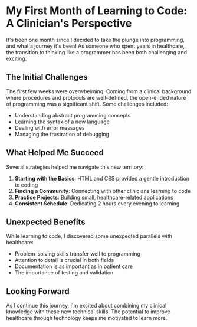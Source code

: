 # My First Month of Learning to Code: A Clinician's Perspective

It's been one month since I decided to take the plunge into programming, and what a journey it's been! As someone who spent years in healthcare, the transition to thinking like a programmer has been both challenging and exciting.

## The Initial Challenges

The first few weeks were overwhelming. Coming from a clinical background where procedures and protocols are well-defined, the open-ended nature of programming was a significant shift. Some challenges included:

- Understanding abstract programming concepts
- Learning the syntax of a new language
- Dealing with error messages
- Managing the frustration of debugging

## What Helped Me Succeed

Several strategies helped me navigate this new territory:

1. **Starting with the Basics**: HTML and CSS provided a gentle introduction to coding
2. **Finding a Community**: Connecting with other clinicians learning to code
3. **Practice Projects**: Building small, healthcare-related applications
4. **Consistent Schedule**: Dedicating 2 hours every evening to learning

## Unexpected Benefits

While learning to code, I discovered some unexpected parallels with healthcare:

- Problem-solving skills transfer well to programming
- Attention to detail is crucial in both fields
- Documentation is as important as in patient care
- The importance of testing and validation

## Looking Forward

As I continue this journey, I'm excited about combining my clinical knowledge with these new technical skills. The potential to improve healthcare through technology keeps me motivated to learn more. 